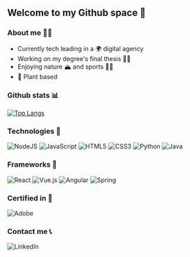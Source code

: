 ## Welcome to my Github space 👋

### About me 👩‍💻

* Currently tech leading in a 🌍 digital agency
* Working on my degree's final thesis 👩‍🎓
* Enjoying nature 🏔️ and sports 🤸‍♀️
* 🌱 Plant based

### Github stats 📊

[![Top Langs](https://github-readme-stats.vercel.app/api/top-langs/?username=gbenejam&layout=compact)](https://github.com/anuraghazra/github-readme-stats)

### Technologies 🔧
<img alt="NodeJS" src="https://img.shields.io/badge/node.js%20-%2343853D.svg?&style=for-the-badge&logo=node.js&logoColor=white"/> <img alt="JavaScript" src="https://img.shields.io/badge/javascript%20-%23323330.svg?&style=for-the-badge&logo=javascript&logoColor=%23F7DF1E"/> <img alt="HTML5" src="https://img.shields.io/badge/html5%20-%23E34F26.svg?&style=for-the-badge&logo=html5&logoColor=white"/> <img alt="CSS3" src="https://img.shields.io/badge/css3%20-%231572B6.svg?&style=for-the-badge&logo=css3&logoColor=white"/> <img alt="Python" src="https://img.shields.io/badge/python%20-%2314354C.svg?&style=for-the-badge&logo=python&logoColor=white"/> <img alt="Java" src="https://img.shields.io/badge/java-%23ED8B00.svg?&style=for-the-badge&logo=java&logoColor=white"/> 

### Frameworks 🧰

<img alt="React" src="https://img.shields.io/badge/react%20-%2320232a.svg?&style=for-the-badge&logo=react&logoColor=%2361DAFB"/> <img alt="Vue.js" src="https://img.shields.io/badge/vuejs%20-%2335495e.svg?&style=for-the-badge&logo=vue.js&logoColor=%234FC08D"/> <img alt="Angular" src="https://img.shields.io/badge/angular%20-%23DD0031.svg?&style=for-the-badge&logo=angular&logoColor=white"/> <img alt="Spring" src="https://img.shields.io/badge/spring%20-%236DB33F.svg?&style=for-the-badge&logo=spring&logoColor=white"/>

### Certified in 📝

<img alt="Adobe" src="https://img.shields.io/badge/adobe%20-%23FF0000.svg?&style=for-the-badge&logo=adobe&logoColor=white"/>

### Contact me 📞

<img alt="LinkedIn" href="https://www.linkedin.com/in/gabriela-benejam/" src="https://img.shields.io/badge/linkedin%20-%230077B5.svg?&style=for-the-badge&logo=linkedin&logoColor=white"/>
